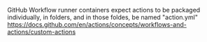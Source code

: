 GitHub Workflow runner containers expect actions to be packaged individually, in folders, and in those foldes, be named "action.yml"
https://docs.github.com/en/actions/concepts/workflows-and-actions/custom-actions
